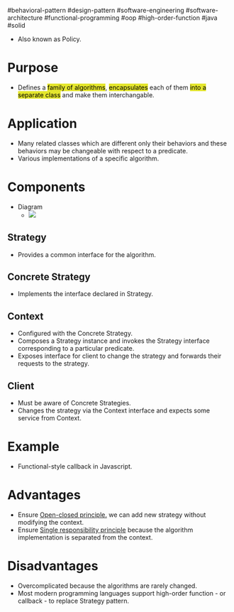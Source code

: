 #behavioral-pattern #design-pattern #software-engineering #software-architecture #functional-programming #oop #high-order-function #java #solid 

- Also known as Policy.
# Purpose
- Defines a <mark style="background: #e4e62d;">family of algorithms</mark>, <mark style="background: #e4e62d;">encapsulates</mark> each of them <mark style="background: #e4e62d;">into a separate class</mark> and make them interchangable.
# Application
- Many related classes which are different only their behaviors and these behaviors may be changeable with respect to a predicate.
- Various implementations of a specific algorithm.
# Components
- Diagram
	- ![](Pasted%20image%2020240922162534.png)
## Strategy
- Provides a common interface for the algorithm.
## Concrete Strategy
- Implements the interface declared in Strategy.
## Context
- Configured with the Concrete Strategy.
- Composes a Strategy instance and invokes the Strategy interface corresponding to a particular predicate.
- Exposes interface for client to change the strategy and forwards their requests to the strategy.
## Client
- Must be aware of Concrete Strategies.
- Changes the strategy via the Context interface and expects some service from Context.
# Example
- Functional-style callback in Javascript.

# Advantages
- Ensure [Open-closed principle.](SOLID.md#Open-closed%20principle.) we can add new strategy without modifying the context.
- Ensure [Single responsibility principle](SOLID.md#Single%20responsibility%20principle) because the algorithm implementation is separated from the context.
# Disadvantages
- Overcomplicated because the algorithms are rarely changed.
- Most modern programming languages support high-order function - or callback - to replace Strategy pattern.